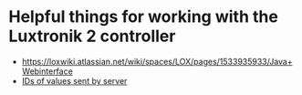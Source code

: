 # Helpful things for working with the Luxtronik 2 controller

- https://loxwiki.atlassian.net/wiki/spaces/LOX/pages/1533935933/Java+Webinterface
- [IDs of values sent by server](value-ids.txt)

